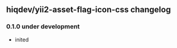 hiqdev/yii2-asset-flag-icon-css changelog
-----------------------------------------

### 0.1.0 under development

- inited

